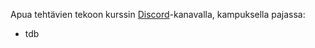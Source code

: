 Apua tehtävien tekoon kurssin [Discord](https://study.cs.helsinki.fi/discord/join/ohtu)-kanavalla, kampuksella pajassa:

- tdb
